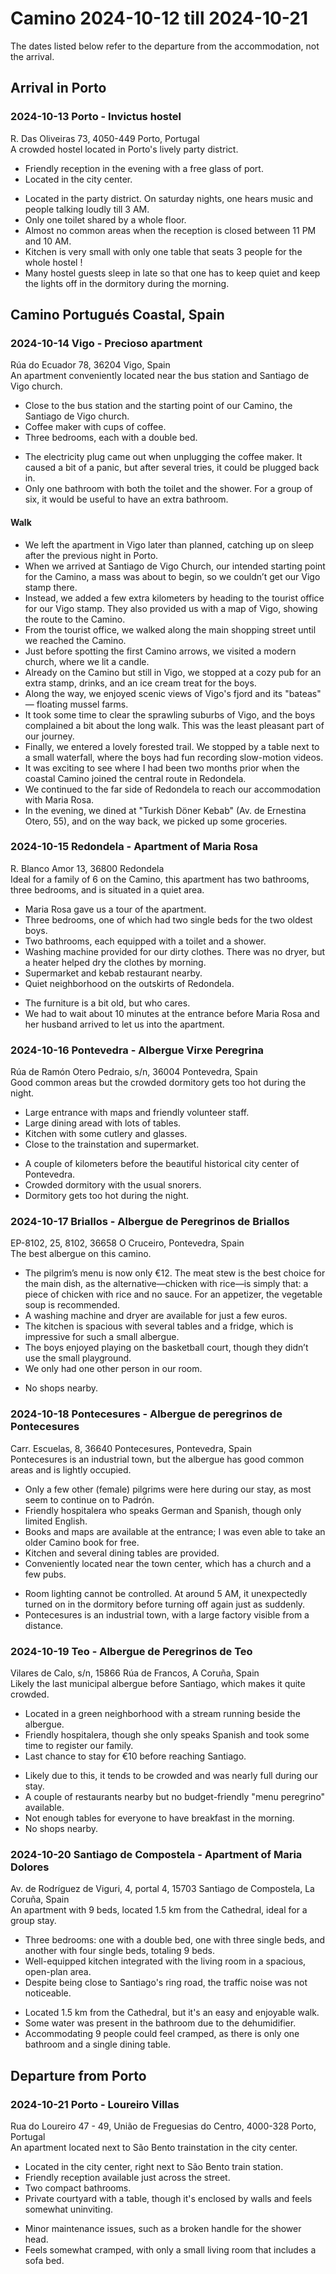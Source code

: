 # Camino 2024-10-12 till 2024-10-21

The dates listed below refer to the departure from the accommodation, not the arrival.

## Arrival in Porto

### 2024-10-13 Porto - Invictus hostel
R. Das Oliveiras 73, 4050-449 Porto, Portugal  
A crowded hostel located in Porto's lively party district.
+ Friendly reception in the evening with a free glass of port.
+ Located in the city center.
- Located in the party district. On saturday nights, one hears music and people talking loudly till 3 AM.
- Only one toilet shared by a whole floor.
- Almost no common areas when the reception is closed between 11 PM and 10 AM.
- Kitchen is very small with only one table that seats 3 people for the whole hostel !
- Many hostel guests sleep in late so that one has to keep quiet and keep the lights off in the dormitory during the morning.

## Camino Portugués Coastal, Spain

### 2024-10-14 Vigo - Precioso apartment
Rúa do Ecuador 78, 36204 Vigo, Spain  
An apartment conveniently located near the bus station and Santiago de Vigo church.
+ Close to the bus station and the starting point of our Camino, the Santiago de Vigo church.
+ Coffee maker with cups of coffee.
+ Three bedrooms, each with a double bed.
- The electricity plug came out when unplugging the coffee maker. It caused a bit of a panic, but after several tries, it could be plugged back in.
- Only one bathroom with both the toilet and the shower. For a group of six, it would be useful to have an extra bathroom.

#### Walk
- We left the apartment in Vigo later than planned, catching up on sleep after the previous night in Porto.
- When we arrived at Santiago de Vigo Church, our intended starting point for the Camino, a mass was about to begin, so we couldn’t get our Vigo stamp there.
- Instead, we added a few extra kilometers by heading to the tourist office for our Vigo stamp. They also provided us with a map of Vigo, showing the route to the Camino.
- From the tourist office, we walked along the main shopping street until we reached the Camino.
- Just before spotting the first Camino arrows, we visited a modern church, where we lit a candle.
- Already on the Camino but still in Vigo, we stopped at a cozy pub for an extra stamp, drinks, and an ice cream treat for the boys.
- Along the way, we enjoyed scenic views of Vigo's fjord and its "bateas" — floating mussel farms.
- It took some time to clear the sprawling suburbs of Vigo, and the boys complained a bit about the long walk. This was the least pleasant part of our journey.
- Finally, we entered a lovely forested trail. We stopped by a table next to a small waterfall, where the boys had fun recording slow-motion videos.
- It was exciting to see where I had been two months prior when the coastal Camino joined the central route in Redondela.
- We continued to the far side of Redondela to reach our accommodation with Maria Rosa.
- In the evening, we dined at "Turkish Döner Kebab" (Av. de Ernestina Otero, 55), and on the way back, we picked up some groceries.

### 2024-10-15 Redondela - Apartment of Maria Rosa
R. Blanco Amor 13, 36800 Redondela  
Ideal for a family of 6 on the Camino, this apartment has two bathrooms, three bedrooms, and is situated in a quiet area.
+ Maria Rosa gave us a tour of the apartment.
+ Three bedrooms, one of which had two single beds for the two oldest boys.
+ Two bathrooms, each equipped with a toilet and a shower.
+ Washing machine provided for our dirty clothes. There was no dryer, but a heater helped dry the clothes by morning.
+ Supermarket and kebab restaurant nearby.
+ Quiet neighborhood on the outskirts of Redondela.
- The furniture is a bit old, but who cares.
- We had to wait about 10 minutes at the entrance before Maria Rosa and her husband arrived to let us into the apartment.

### 2024-10-16 Pontevedra - Albergue Virxe Peregrina
Rúa de Ramón Otero Pedraio, s/n, 36004 Pontevedra, Spain  
Good common areas but the crowded dormitory gets too hot during the night.
+ Large entrance with maps and friendly volunteer staff.
+ Large dining aread with lots of tables.
+ Kitchen with some cutlery and glasses.
+ Close to the trainstation and supermarket.
- A couple of kilometers before the beautiful historical city center of Pontevedra.
- Crowded dormitory with the usual snorers.
- Dormitory gets too hot during the night.

### 2024-10-17 Briallos - Albergue de Peregrinos de Briallos
EP-8102, 25, 8102, 36658 O Cruceiro, Pontevedra, Spain  
The best albergue on this camino.
+ The pilgrim’s menu is now only €12. The meat stew is the best choice for the main dish, as the alternative—chicken with rice—is simply that: a piece of chicken with rice and no sauce. For an appetizer, the vegetable soup is recommended.
+ A washing machine and dryer are available for just a few euros.
+ The kitchen is spacious with several tables and a fridge, which is impressive for such a small albergue.
+ The boys enjoyed playing on the basketball court, though they didn’t use the small playground.
+ We only had one other person in our room.
- No shops nearby.

### 2024-10-18 Pontecesures - Albergue de peregrinos de Pontecesures
Carr. Escuelas, 8, 36640 Pontecesures, Pontevedra, Spain  
Pontecesures is an industrial town, but the albergue has good common areas and is lightly occupied.
+ Only a few other (female) pilgrims were here during our stay, as most seem to continue on to Padrón.
+ Friendly hospitalera who speaks German and Spanish, though only limited English.
+ Books and maps are available at the entrance; I was even able to take an older Camino book for free.
+ Kitchen and several dining tables are provided.
+ Conveniently located near the town center, which has a church and a few pubs.
- Room lighting cannot be controlled. At around 5 AM, it unexpectedly turned on in the dormitory before turning off again just as suddenly.
- Pontecesures is an industrial town, with a large factory visible from a distance.

### 2024-10-19 Teo - Albergue de Peregrinos de Teo
Vilares de Calo, s/n, 15866 Rúa de Francos, A Coruña, Spain  
Likely the last municipal albergue before Santiago, which makes it quite crowded.
+ Located in a green neighborhood with a stream running beside the albergue.
+ Friendly hospitalera, though she only speaks Spanish and took some time to register our family.
+ Last chance to stay for €10 before reaching Santiago.
- Likely due to this, it tends to be crowded and was nearly full during our stay.
- A couple of restaurants nearby but no budget-friendly "menu peregrino" available.
- Not enough tables for everyone to have breakfast in the morning.
- No shops nearby.

### 2024-10-20 Santiago de Compostela - Apartment of Maria Dolores
Av. de Rodríguez de Viguri, 4, portal 4, 15703 Santiago de Compostela, La Coruña, Spain  
An apartment with 9 beds, located 1.5 km from the Cathedral, ideal for a group stay.
+ Three bedrooms: one with a double bed, one with three single beds, and another with four single beds, totaling 9 beds.
+ Well-equipped kitchen integrated with the living room in a spacious, open-plan area.
+ Despite being close to Santiago's ring road, the traffic noise was not noticeable.
- Located 1.5 km from the Cathedral, but it's an easy and enjoyable walk.
- Some water was present in the bathroom due to the dehumidifier.
- Accommodating 9 people could feel cramped, as there is only one bathroom and a single dining table.

## Departure from Porto

### 2024-10-21 Porto - Loureiro Villas
Rua do Loureiro 47 - 49, União de Freguesias do Centro, 4000-328 Porto, Portugal  
An apartment located next to São Bento trainstation in the city center.
+ Located in the city center, right next to São Bento train station.
+ Friendly reception available just across the street.
+ Two compact bathrooms.
+ Private courtyard with a table, though it's enclosed by walls and feels somewhat uninviting.
- Minor maintenance issues, such as a broken handle for the shower head.
- Feels somewhat cramped, with only a small living room that includes a sofa bed.
